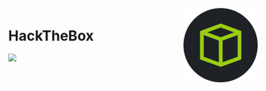 <img align="right" height=150 src="./hackthebox_logo.jpg"/>

# HackTheBox
<img src="https://www.hackthebox.eu/badge/image/75726"/>
